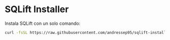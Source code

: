 # SQLift Installer

Instala SQLift con un solo comando:

```bash
curl -fsSL https://raw.githubusercontent.com/andressep95/sqlift-install/main/install.sh | bash